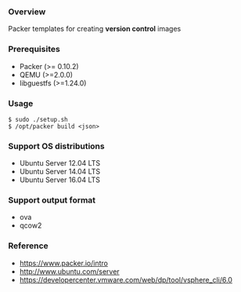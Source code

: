 ### Overview

Packer templates for creating **version control** images


### Prerequisites

* Packer (>= 0.10.2)
* QEMU (>=2.0.0)
* libguestfs (>=1.24.0)


### Usage

    $ sudo ./setup.sh
    $ /opt/packer build <json>


### Support OS distributions

* Ubuntu Server 12.04 LTS
* Ubuntu Server 14.04 LTS
* Ubuntu Server 16.04 LTS


### Support output format

* ova
* qcow2


### Reference

* https://www.packer.io/intro
* http://www.ubuntu.com/server
* https://developercenter.vmware.com/web/dp/tool/vsphere_cli/6.0
